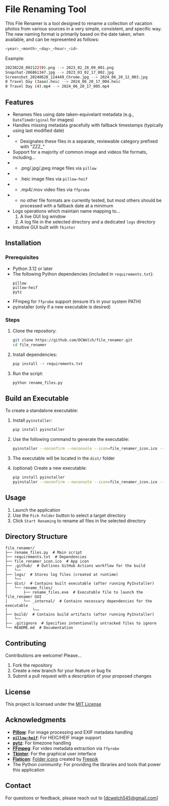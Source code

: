 # File Renaming Tool

This File Renamer is a tool designed to rename a collection of vacation photos from various sources in a very simple, consistent, and specific way. The new naming format is primarily based on the date taken, when available, and can be represented as follows:
   ```bash
   <year>_<month>_<day>_<hour>_<id>
   ```
Example:
   ```bash
   20230228_092122(0).png --> 2023_02_28_09_001.png
   Snapchat-286861347.jpg --> 2023_03_02_17_002.jpg
   Screenshot_20240620_124449_Chrome.jpg --> 2024_06_20_12_003.jpg
   0 Travel Day (3aaa).heic --> 2024_06_20_17_004.heic
   0 Travel Day (4).mp4 --> 2024_06_20_17_005.mp4
   ```

## Features
- Renames files using date taken-equivelant metadata (e.g., `DateTimeOriginal` for images)
- Handles missing metadata gracefully with fallback timestamps (typically using last modified date)
- - Designates these files in a separate, reviewable category prefixed with "ZZZ_"
- Support for a majority of common image and videos file formats, including...
- - .png/.jpg/.jpeg image files via `pillow`
- - .heic image files via `pillow-heif`
- - .mp4/.mov video files via `ffprobe`
- - no other file formats are currently tested, but most others should be processed with a fallback date at a minimum
- Logs operations which maintain name mapping to...
  1. A live GUI log window
  2. A log file in the selected directory and a dedicated `logs` directory
- Intuitive GUI built with `Tkinter`

## Installation
### Prerequisites
- Python 3.12 or later
- The following Python dependencies (included in `requirements.txt`):
  ```plaintext
  pillow
  pillow-heif
  pytz
  ```
- FFmpeg for `ffprobe` support (ensure it’s in your system PATH)
- pyinstaller (only if a new executable is desired)

### Steps
1. Clone the repository:
   ```bash
   git clone https://github.com/DCWelch/file_renamer.git
   cd file_renamer
   ```
2. Install dependencies:
   ```bash
   pip install -r requirements.txt
   ```
3. Run the script:
   ```bash
   python rename_files.py
   ```

## Build an Executable
To create a standalone executable:
1. Install `pyinstaller`:
   ```bash
   pip install pyinstaller
   ```
2. Use the following command to generate the executable:
   ```bash
   pyinstaller --noconfirm --noconsole --icon=file_renamer_icon.ico --add-data "file_renamer_icon.ico;." --hidden-import=pillow_heif --hidden-import=pytz.zoneinfo --exclude-module numpy --exclude-module mkl --exclude-module tcl --exclude-module tbb --exclude-module pywin32 --exclude-module psutil rename_files.py
   ```
3. The executable will be located in the `dist/` folder

4. (optional) Create a new executable:
   ```bash
   pip install pyinstaller
   pyinstaller --noconfirm --noconsole --icon=file_renamer_icon.ico --add-data "file_renamer_icon.ico;." --hidden-import=pillow_heif --hidden-import=pytz.zoneinfo --exclude-module numpy --exclude-module mkl --exclude-module tcl --exclude-module tbb --exclude-module pywin32 --exclude-module psutil rename_files.py
   ```

## Usage
1. Launch the application
2. Use the `Pick Folder` button to select a target directory
3. Click `Start Renaming` to rename all files in the selected directory

## Directory Structure
```plaintext
file_renamer/
├── rename_files.py  # Main script
├── requirements.txt  # Dependencies
├── file_renamer_icon.ico  # App icon
├── .github/  # Outlines GitHub Actions workflow for the build
│   └──
├── logs/  # Stores log files (created at runtime)
│   └──
├── dist/  # Contains built executable (after running PyInstaller)
│   └── rename_files/
│       ├── rename_files.exe  # Executable file to launch the file_renamer GUI
│       └── _internal/  # Contains necessary dependencies for the executable
│           └──
├── build/  # Contains build artifacts (after running PyInstaller)
│   └──
├── .gitignore  # Specifies intentionally untracked files to ignore
└── README.md  # Documentation
```

## Contributing
Contributions are welcome! Please...
1. Fork the repository
2. Create a new branch for your feature or bug fix
3. Submit a pull request with a description of your proposed changes

## License
This project is licensed under the [MIT License](LICENSE)

## Acknowledgments
- **[Pillow](https://pillow.readthedocs.io/)**: For image processing and EXIF metadata handling
- **[`pillow-heif`](https://github.com/carsales/pillow-heif)**: For HEIC/HEIF image support
- **[pytz](https://pytz.sourceforge.net/)**: For timezone handling
- **[FFmpeg](https://ffmpeg.org/)**: For video metadata extraction via `ffprobe`
- **[Tkinter](https://docs.python.org/3/library/tkinter.html)**: For the graphical user interface
- **[Flaticon](https://www.flaticon.com/)**: [Folder icons](https://www.flaticon.com/free-icons/folder) created by [Freepik](https://www.flaticon.com/authors/freepik)
- The Python community: For providing the libraries and tools that power this application

## Contact
For questions or feedback, please reach out to [dcwelch545@gmail.com]
